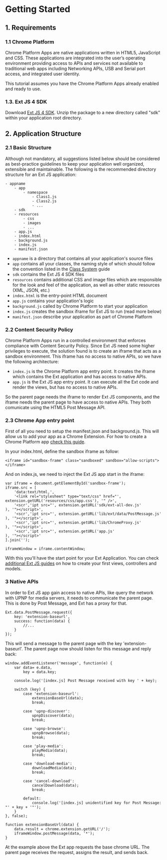 # Getting Started

## 1. Requirements

### 1.1 Chrome Platform

Chrome Platform Apps are native applications written in HTML5, JavaScript and CSS. These applications are integrated into the user’s operating environment providing access to APIs and services not available to traditional web apps including Networking APIs, USB and Serial port access, and integrated user identity.

This tutorial assumes you have the Chrome Platform Apps already enabled and ready to use.

### 1.3. Ext JS 4 SDK

Download [Ext JS 4 SDK][sdk-download]. Unzip the package to a new directory called "sdk" within your application root directory.  

## 2. Application Structure

### 2.1 Basic Structure

Although not mandatory, all suggestions listed below should be considered as best-practice guidelines to keep your application well organized, extensible and maintainable.
The following is the recommended directory structure for an Ext JS application:

    - appname
        - app
            - namespace
                - Class1.js
                - Class2.js
                - ...
        - sdk
        - resources
            - css
            - images
            - ...
        - app.js
        - index.html
		- background.js
		- index.js
		- manifest.json

- `appname` is a directory that contains all your application's source files
- `app` contains all your classes, the naming style of which should follow the convention listed in the [Class System](#http://docs.sencha.com/ext-js/4-1/#!/guide/class_system) guide
- `sdk` contains the Ext JS 4 SDK files
- `resources` contains additional CSS and image files which are responsible for the look and feel of the application, as well as other static resources (XML, JSON, etc.)
- `index.html` is the entry-point HTML document
- `app.js` contains your application's logic
- `background.js` called by Chrome Platform to start your application
- `index.js` creates the sandbox iframe for Ext JS to run (read more below)
- `manifest.json` describe your application as part of Chrome Platform

### 2.2 Content Security Policy

Chrome Platform Apps run in a controlled environment that enforces compliance with Content Security Policy. Since Ext JS need some higher privileges to execute, the solution found is to
create an iframe that acts as a sandbox environment. This iframe has no access to native APIs, so we have the following architecture:

- `index.js` is the Chrome Platform app entry point. It creates the iframe which contains the Ext application and has access to native APIs.
- `app.js` is the Ext JS app entry point. It can execute all the Ext code and render the views, but has no access to native APIs.

So the parent page needs the iframe to render Ext JS components, and the iframe needs the parent page to have access to native APIs. They both comunicate using the
HTML5 Post Message API.

### 2.3 Chrome App entry point 

First of all you need to setup the manifest.json and background.js. This will allow us to add your app as a Chrome Extension. For how to
create a Chrome Platform app [check this guide](http://code.google.com/chrome/extensions/getstarted.html).

In your index.html, define the sandbox iframe as follow:

	<iframe id="sandbox-frame" class="sandboxed" sandbox="allow-scripts"></iframe>
	
And on index.js, we need to inject the Ext JS app start in the iframe:

	var iframe = document.getElementById('sandbox-frame');
	iframe.src = [
	    'data:text/html,',
	    '<link rel="stylesheet" type="text/css" href="', extension.getURL('resources/css/app.css'), '" />',
	    '<scr','ipt src="', extension.getURL('sdk/ext-all-dev.js'          ), '"></script>',
	    '<scr','ipt src="', extension.getURL('lib/ext/data/PostMessage.js' ), '"></script>',
	    '<scr','ipt src="', extension.getURL('lib/ChromeProxy.js'          ), '"></script>',
	    '<scr','ipt src="', extension.getURL('app.js'                      ), '"></script>'	    
	].join('');

	iframeWindow = iframe.contentWindow;

With this you'll have the start point for your Ext Application. You can check [additional Ext JS guides](http://docs.sencha.com/ext-js/4-1/#!/guide) on how to create your
first views, controllers and models.

### 3 Native APIs

In order to Ext JS app gain access to native APIs, like query the network with UPNP for media servers, it needs to communicate the parent page. This is done by Post Message, and Ext
has a proxy for that.

	Ext.data.PostMessage.request({
	    key: 'extension-baseurl',
	    success: function(data) {
	        //...
	    }
	});
	
This will send a message to the parent page with the key 'extension-baseurl'. The parent page now should listen for this message and reply back:

	window.addEventListener('message', function(e) {
	    var data= e.data,
	        key = data.key;

	    console.log('[index.js] Post Message received with key ' + key);

	    switch (key) {
	        case 'extension-baseurl':
	            extensionBaseUrl(data);
	            break;
            
	        case 'upnp-discover':
	            upnpDiscover(data);
	            break;
            
	        case 'upnp-browse':
	            upnpBrowse(data);
	            break;
            
	        case 'play-media':
	            playMedia(data);
	            break;
            
	        case 'download-media':
	            downloadMedia(data);
	            break;
            
	        case 'cancel-download':
	            cancelDownload(data);
	            break;
        
	        default:
	            console.log('[index.js] unidentified key for Post Message: "' + key + '"');
	    }
	}, false);
	
	function extensionBaseUrl(data) {
	    data.result = chrome.extension.getURL('/');
	    iframeWindow.postMessage(data, '*');
	}
	
At the example above the Ext app requests the base chrome URL. The parent page receives the request, assigns the result, and sends back.

[sdk-download]: http://www.sencha.com/products/extjs/